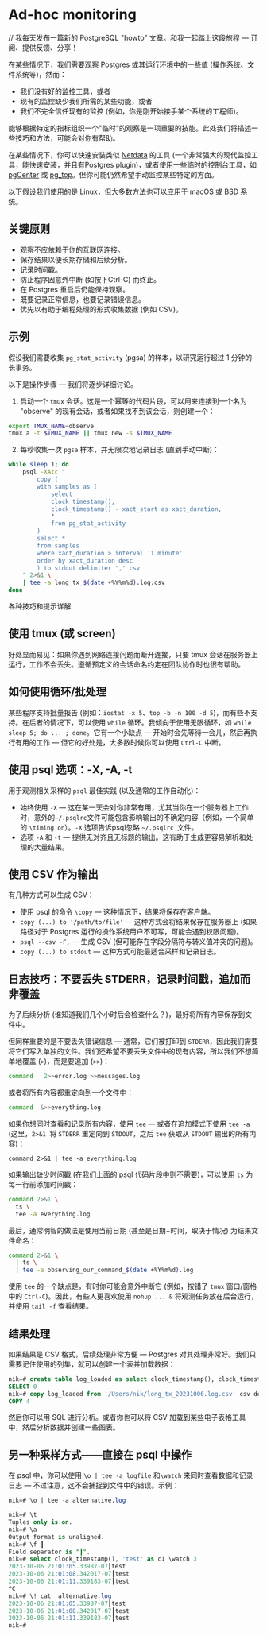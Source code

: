 # Ad-hoc monitoring

// 我每天发布一篇新的 PostgreSQL "howto" 文章。和我一起踏上这段旅程 — 订阅、提供反馈、分享！

在某些情况下，我们需要观察 Postgres 或其运行环境中的一些值 (操作系统、文件系统等)，然而：

- 我们没有好的监控工具，或者
- 现有的监控缺少我们所需的某些功能，或者
- 我们不完全信任现有的监控 (例如，你是刚开始接手某个系统的工程师)。

能够根据特定的指标组织一个"临时"的观察是一项重要的技能。此处我们将描述一些技巧和方法，可能会对你有帮助。

在某些情况下，你可以快速安装类似 [Netdata](https://www.netdata.cloud/) 的工具 (一个非常强大的现代监控工具，能快速安装，并且有Postgres plugin)，或者使用一些临时的控制台工具，如 [pgCenter](https://github.com/lesovsky/pgcenter) 或 [pg_top](https://pg_top.gitlab.io/)。但你可能仍然希望手动监控某些特定的方面。

以下假设我们使用的是 Linux，但大多数方法也可以应用于 macOS 或 BSD 系统。

## 关键原则

- 观察不应依赖于你的互联网连接。
- 保存结果以便长期存储和后续分析。
- 记录时间戳。
- 防止程序因意外中断 (如按下Ctrl-C) 而终止。
- 在 Postgres 重启后仍能保持观察。
- 既要记录正常信息，也要记录错误信息。
- 优先以有助于编程处理的形式收集数据 (例如 CSV)。

## 示例

假设我们需要收集 `pg_stat_activity` (pgsa) 的样本，以研究运行超过 1 分钟的长事务。

以下是操作步骤 — 我们将逐步详细讨论。

1. 启动一个 `tmux` 会话。这是一个幂等的代码片段，可以用来连接到一个名为 "observe" 的现有会话，或者如果找不到该会话，则创建一个：

```bash
export TMUX_NAME=observe
tmux a -t $TMUX_NAME || tmux new -s $TMUX_NAME
```

2. 每秒收集一次 `pgsa` 样本，并无限次地记录日志 (直到手动中断)：

```bash
while sleep 1; do
    psql -XAtc "
        copy (
        with samples as (
            select
            clock_timestamp(),
            clock_timestamp() - xact_start as xact_duration,
            *
            from pg_stat_activity
        )
        select *
        from samples
        where xact_duration > interval '1 minute'
        order by xact_duration desc
        ) to stdout delimiter ',' csv
    " 2>&1 \
    | tee -a long_tx_$(date +%Y%m%d).log.csv
done
```

各种技巧和提示详解

## 使用 tmux (或 screen)

好处显而易见：如果你遇到网络连接问题而断开连接，只要 tmux 会话在服务器上运行，工作不会丢失。遵循预定义的会话命名约定在团队协作时也很有帮助。

## 如何使用循环/批处理

某些程序支持批量报告 (例如：`iostat -x 5`、`top -b -n 100 -d 5`)，而有些不支持。在后者的情况下，可以使用 `while` 循环。我倾向于使用无限循环，如 `while sleep 5; do ... ; done`。它有一个小缺点 — 开始时会先等待一会儿，然后再执行有用的工作 — 但它的好处是，大多数时候你可以使用 `Ctrl-C` 中断。

## 使用 psql 选项：-X, -A, -t

用于观测相关采样的 `psql` 最佳实践 (以及通常的工作自动化)：

- 始终使用 `-X` — 这在某一天会对你非常有用，尤其当你在一个服务器上工作时，意外的`~/.psqlrc`文件可能包含影响输出的不确定内容（例如，一个简单的 `\timing on`）。`-X` 选项告诉psql忽略 `~/.psqlrc `文件。
- 选项 `-A` 和 `-t` — 提供无对齐且无标题的输出。这有助于生成更容易解析和处理的大量结果。

## 使用 CSV 作为输出

有几种方式可以生成 CSV：

- 使用 psql 的命令 `\copy` — 这种情况下，结果将保存在客户端。
- `copy (...) to '/path/to/file'` — 这种方式会将结果保存在服务器上 (如果路径对于 Postgres 运行的操作系统用户不可写，可能会遇到权限问题)。
- `psql --csv -F,` — 生成 CSV (但可能存在字段分隔符与转义值冲突的问题)。
- `copy (...) to stdout` — 这种方式可能最适合采样和记录日志。

## 日志技巧：不要丢失 STDERR，记录时间戳，追加而非覆盖

为了后续分析 (谁知道我们几个小时后会检查什么？)，最好将所有内容保存到文件中。

但同样重要的是不要丢失错误信息 — 通常，它们被打印到 `STDERR`，因此我们需要将它们写入单独的文件。我们还希望不要丢失文件中的现有内容，所以我们不想简单地覆盖 (`>`)，而是要追加 (`>>`)：

```bash
command   2>>error.log >>messages.log
```

或者将所有内容都重定向到一个文件中：

```bash
command  &>>everything.log
```

如果你想同时查看和记录所有内容，使用 `tee` — 或者在追加模式下使用 `tee -a` (这里，`2>&1 `将 `STDERR` 重定向到 `STDOUT`，之后 `tee` 获取从 `STDOUT` 输出的所有内容)：

```
command 2>&1 | tee -a everything.log
```

如果输出缺少时间戳 (在我们上面的 psql 代码片段中则不需要)，可以使用 `ts` 为每一行前添加时间戳：

```bash
command 2>&1 \
  ts \
  tee -a everything.log
```

最后，通常明智的做法是使用当前日期 (甚至是日期+时间，取决于情况) 为结果文件命名：

```bash
command 2>&1 \
  | ts \
  | tee -a observing_our_command_$(date +%Y%m%d).log
```

使用 `tee` 的一个缺点是，有时你可能会意外中断它 (例如，按错了 `tmux` 窗口/窗格中的 `Ctrl-C`)。因此，有些人更喜欢使用 `nohup ... &` 将观测任务放在后台运行，并使用 `tail -f` 查看结果。

## 结果处理

如果结果是 CSV 格式，后续处理非常方便 — Postgres 对其处理非常好。我们只需要记住使用的列集，就可以创建一个表并加载数据：

```sql
nik=# create table log_loaded as select clock_timestamp(), clock_timestamp() - xact_start as xact_duration, * from pg_stat_activity limit 0;
SELECT 0
nik=# copy log_loaded from '/Users/nik/long_tx_20231006.log.csv' csv delimiter ',';
COPY 4
```

然后你可以用 SQL 进行分析。或者你也可以将 CSV 加载到某些电子表格工具中，然后分析数据并创建一些图表。

## 另一种采样方式——直接在 psql 中操作

在 psql 中，你可以使用 `\o | tee -a logfile` 和`\watch` 来同时查看数据和记录日志 — 不过注意，这不会捕捉到文件中的错误。示例：

```sql
nik=# \o | tee -a alternative.log

nik=# \t
Tuples only is on.
nik=# \a
Output format is unaligned.
nik=# \f ┃
Field separator is "┃".
nik=# select clock_timestamp(), 'test' as c1 \watch 3
2023-10-06 21:01:05.33987-07┃test
2023-10-06 21:01:08.342017-07┃test
2023-10-06 21:01:11.339183-07┃test
^C
nik=# \! cat  alternative.log
2023-10-06 21:01:05.33987-07┃test
2023-10-06 21:01:08.342017-07┃test
2023-10-06 21:01:11.339183-07┃test
nik=#
```